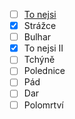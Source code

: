 
- [ ] [To nejsi](tonejsi.md)
- [x] Strážce
- [ ] Bulhar
- [x] To nejsi II
- [ ] Tchýně
- [ ] Polednice
- [ ] Pád
- [ ] Dar
- [ ] Polomrtví
